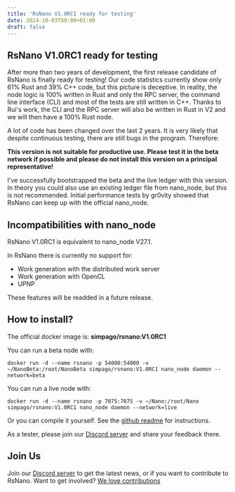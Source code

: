 ```yaml
---
title: 'RsNano V1.0RC1 ready for testing'
date: 2024-10-03T00:00+01:00
draft: false
---
```


## RsNano V1.0RC1 ready for testing

After more than two years of development, the first release candidate of RsNano is finally ready for testing! Our code statistics currently show only 61% Rust and 39% C++ code, but this picture is deceptive. In reality, the node logic is 100% written in Rust and only the RPC server, the command line interface (CLI) and most of the tests are still written in C++. Thanks to Rui's work, the CLI and the RPC server will also be written in Rust in V2 and we will then have a 100% Rust node.

A lot of code has been changed over the last 2 years. It is very likely that despite continuous testing, there are still bugs in the program. Therefore:

**This version is not suitable for productive use. Please test it in the beta network if possible and please do not install this version on a principal representative!**

I've successfully bootstrapped the beta and the live ledger with this version. In theory you could also use an existing ledger file from nano_node, but this is not recommended.
Initial performance tests by gr0vity showed that RsNano can keep up with the official nano_node.

## Incompatibilities with nano_node

RsNano V1.0RC1 is equivalent to nano_node V27.1.

In RsNano there is currently no support for:
- Work generation with the distributed work server
- Work generation with OpenCL
- UPNP

These features will be readded in a future release.

## How to install?

The official docker image is: **simpago/rsnano:V1.0RC1**

You can run a beta node with:

    docker run -d --name rsnano -p 54000:54000 -v ~/NanoBeta:/root/NanoBeta simpago/rsnano:V1.0RC1 nano_node daemon --network=beta

You can run a live node with:

    docker run -d --name rsnano -p 7075:7075 -v ~/Nano:/root/Nano simpago/rsnano:V1.0RC1 nano_node daemon --network=live

Or you can compile it yourself. See the [github readme](https://github.com/rsnano-node/rsnano-node) for instructions.

As a tester, please join our [Discord server](https://discord.gg/kBwvAyxEWE) and share your feedback there.


## Join Us

Join our [Discord server](https://discord.gg/kBwvAyxEWE) to get the latest news, or if you want to contribute to RsNano.
Want to get involved? [We love contributions](https://rsnano.com/#contribute)

